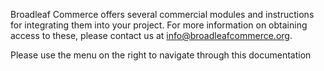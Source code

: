Broadleaf Commerce offers several commercial modules and instructions for integrating them into your project. For more information on obtaining access to these, please contact us at [info@broadleafcommerce.org](mailto:info@broadleafcommerce.org).

Please use the menu on the right to navigate through this documentation
